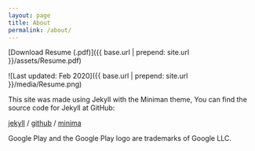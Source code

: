 ```yaml
---
layout: page
title: About
permalink: /about/
---
```


[Download Resume (.pdf)]({{ base.url | prepend: site.url }}/assets/Resume.pdf)

![Last updated: Feb 2020]({{ base.url | prepend: site.url }}/media/Resume.png)

This site was made using Jekyll with the Miniman theme, You can find the source code for Jekyll at GitHub:

[jekyll](https://github.com/jekyll) /
[github](https://github.com/jekyll/jekyll) /
[minima](https://github.com/jekyll/minima)

Google Play and the Google Play logo are trademarks of Google LLC.